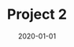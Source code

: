 ---
layout: ../../layouts/PortfolioLayout.astro
title : 'Project 2'
date : '2020-01-01'
teaserimage :
---
